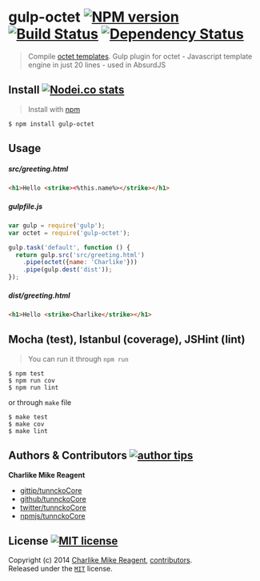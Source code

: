 # gulp-octet [![NPM version][npmjs-shields]][npmjs-url] [![Build Status][travis-img]][travis-url] [![Dependency Status][depstat-img]][depstat-url]
> Compile [octet templates](https://github.com/tunnckoCore/octet). Gulp plugin for octet - Javascript template engine in just 20 lines - used in AbsurdJS


## Install [![Nodei.co stats][npmjs-install]][npmjs-url]
> Install with [npm](https://npmjs.org)

```
$ npm install gulp-octet
```


## Usage

##### src/greeting.html

```html
<h1>Hello <strike><%this.name%></strike></h1>
```

##### gulpfile.js

```js
var gulp = require('gulp');
var octet = require('gulp-octet');

gulp.task('default', function () {
  return gulp.src('src/greeting.html')
    .pipe(octet({name: 'Charlike'}))
    .pipe(gulp.dest('dist'));
});
```

##### dist/greeting.html

```html
<h1>Hello <strike>Charlike</strike></h1>
```


## Mocha (test), Istanbul (coverage), JSHint (lint)
> You can run it through `npm run`

```
$ npm test
$ npm run cov
$ npm run lint
```
or through `make` file
```
$ make test
$ make cov
$ make lint
```


## Authors & Contributors [![author tips][author-gittip-img]][author-gittip]

**Charlike Mike Reagent**
+ [gittip/tunnckoCore][author-gittip]
+ [github/tunnckoCore][author-github]
+ [twitter/tunnckoCore][author-twitter]
+ [npmjs/tunnckoCore][author-npmjs]


## License [![MIT license][license-img]][license-url]
Copyright (c) 2014 [Charlike Mike Reagent][author-website], [contributors](https://github.com/tunnckoCore/gulp-octet/graphs/contributors).  
Released under the [`MIT`][license-url] license.



[npmjs-url]: http://npm.im/gulp-octet
[npmjs-shields]: http://img.shields.io/npm/v/gulp-octet.svg
[npmjs-install]: https://nodei.co/npm/gulp-octet.svg?mini=true

[license-url]: https://github.com/tunnckoCore/gulp-octet/blob/master/license.md
[license-img]: http://img.shields.io/badge/license-MIT-blue.svg

[travis-url]: https://travis-ci.org/tunnckoCore/gulp-octet
[travis-img]: https://travis-ci.org/tunnckoCore/gulp-octet.svg?branch=master

[depstat-url]: https://david-dm.org/tunnckoCore/gulp-octet
[depstat-img]: https://david-dm.org/tunnckoCore/gulp-octet.svg

[author-gittip-img]: http://img.shields.io/gittip/tunnckoCore.svg
[author-gittip]: https://www.gittip.com/tunnckoCore
[author-github]: https://github.com/tunnckoCore
[author-twitter]: https://twitter.com/tunnckoCore

[author-website]: http://www.whistle-bg.tk
[author-npmjs]: https://npmjs.org/~tunnckocore

[cobody-url]: https://github.com/visionmedia/co-body
[mocha-url]: https://github.com/visionmedia/mocha
[rawbody-url]: https://github.com/stream-utils/raw-body
[multer-url]: https://github.com/expressjs/multer
[koa-router-url]: https://github.com/alexmingoia/koa-router
[koa-url]: https://github.com/koajs/koa
[formidable-url]: https://github.com/felixge/node-formidable
[co-url]: https://github.com/visionmedia/co
[extend-url]: https://github.com/justmoon/node-extend
[npmrepo]: https://github.com/repo-utils/npm-repo
[sindreopn]: https://github.com/sindresorhus/opn
